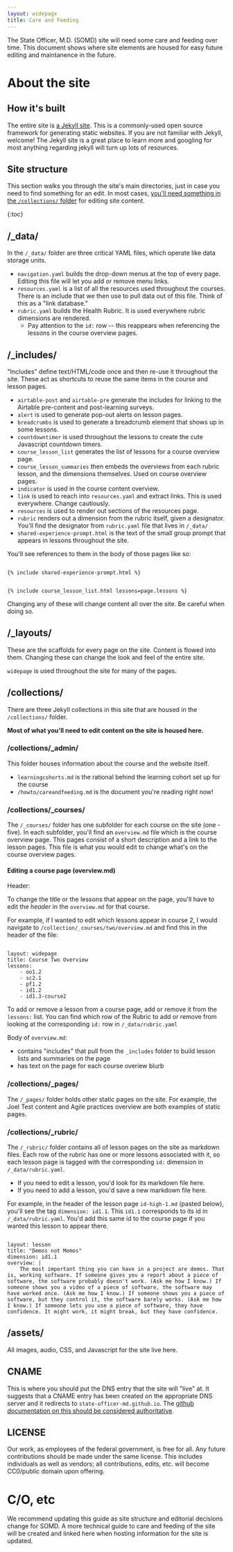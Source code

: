 ```yaml
---
layout: widepage
title: Care and Feeding
--- 
```


The State Officer, M.D. (SOMD) site will need some care and feeding over time. This document shows where site elements are housed for easy future editing and maintanence in the future.

# About the site

## How it's built
The entire site is [a Jekyll site](https://jekyllrb.com/). This is a commonly-used open source framework for generating static websites. If you are not familiar with Jekyll, welcome! The Jekyll site is a great place to learn more and googling for most anything regarding jekyll will turn up lots of resources.


## Site structure 

This section walks you through the site's main directories, just in case you need to find something for an edit. In most cases, [you'll need something in the `/collections/` folder](#collections) for editing site content.

{:toc}

## /_data/

In the `/_data/` folder are three critical YAML files, which operate like data storage units.

* `navigation.yaml` builds the drop-down menus at the top of every page. Editing this file will let you add or remove menu links.
* `resources.yaml` is a list of all the resources used throughout the courses. There is an include that we then use to pull data out of this file. Think of this as a "link database."
* `rubric.yaml` builds the Health Rubric. It is used everywhere rubric dimensions are rendered.
    * Pay attention to the `id:` row -- this reappears when referencing the lessons in the course overview pages.

## /_includes/

"Includes" define text/HTML/code once and then re-use it throughout the site. These act as shortcuts to reuse the same items in the course and lesson pages. 
* `airtable-post` and `airtable-pre` generate the includes for linking to the Airtable pre-content and post-learning surveys.
* `alert` is used to generate pop-out alerts on lesson pages.
* `breadcrumbs` is used to generate a breadcrumb element that shows up in some lessons.
* `countdowntimer` is used throughout the lessons to create the cute Javascript countdown timers.
* `course_lesson_list` generates the list of lessons for a course overview page.
* `course_lesson_summaries` then embeds the overviews from each rubric lesson, and the dimensions themselves. Used on course overview pages.
* `indicator` is used in the course content overview.
* `link` is used to reach into `resources.yaml` and extract links. This is used everywhere. Change cautiously.
* `resources` is used to render out sections of the resources page.
* `rubric` renders out a dimension from the rubric itself, given a designator. You'll find the designator from `rubric.yaml` file that lives in `/_data/`
* `shared-experience-prompt.html` is the text of the small group prompt that appears in lessons throughout the site.

You'll see references to them in the body of those pages like so:

~~~

{% include shared-experience-prompt.html %}

~~~

~~~

{% include course_lesson_list.html lessons=page.lessons %}

~~~


Changing any of these will change content all over the site. Be careful when doing so.

## /_layouts/

These are the scaffolds for every page on the site. Content is flowed into them. Changing these can change the look and feel of the entire site.

`widepage` is used throughout the site for many of the pages.

## /collections/

There are three Jekyll collections in this site that are housed in the `/collections/` folder. 

**Most of what you'll need to edit content on the site is housed here.**

 ### /collections/_admin/

This folder houses information about the course and the website itself.

 * `learningcohorts.md` is the rational behind the learning cohort set up for the course
 * `/howto/careandfeeding.md` is the document you're reading right now!

### /collections/_courses/ 

The `/_courses/` folder has one subfolder for each course on the site (one - five). In each subfolder, you'll find an `overview.md` file which is the course overview page. This pages consist of a short description and a link to the lesson pages. This file is what you would edit to change what's on the course overview pages.

#### Editing a course page (overview.md)

Header:

To change the title or the lessons that appear on the page, you'll have to edit the *header* in the `overview.md` for that course.

For example, if I wanted to edit which lessons appear in course 2, I would navigate to `/collection/_courses/two/overview.md` and find this in the header of the file:
~~~

layout: widepage
title: Course Two Overview
lessons:
    - oo1.2
    - sc2.1
    - pf1.2
    - id1.2
    - id1.3-course2

~~~

To add or remove a lesson from a course page, add or remove it from the `lessons:` list. You can find which row of the Rubric to add or remove from looking at the corresponding `id:` row in `/_data/rubric.yaml` 

Body of `overview.md`: 
 * contains "includes" that pull from the `_includes` folder to build lesson lists and summaries on the page
 * has text on the page for each course overiew blurb

### /collections/_pages/

 The `/_pages/` folder holds other static pages on the site. For example, the Joel Test content and Agile practices overview are both examples of static pages.

### /collections/_rubric/

The `/_rubric/` folder contains all of lesson pages on the site as markdown files. Each row of the rubric has one or more lessons associated with it, so each lesson page is tagged with the corresponding `id:` dimension in `/_data/rubric.yaml`. 

* If you need to edit a lesson, you'd look for its markdown file here. 
* If you need to add a lesson, you'd save a new markdown file here.

For example, in the header of the lesson page `id-high-1.md` (pasted below), you'll see the tag `dimension: id1.1`. This `id1.1` corresponds to its id in `/_data/rubric.yaml`. You'd add this same id to the course page if you wanted this lesson to appear there.
~~~

layout: lesson
title: "Demos not Memos"
dimension: id1.1
overview: |
    The most important thing you can have in a project are demos. That is, working software. If someone gives you a report about a piece of software, the software probably doesn't work. (Ask me how I know.) If someone shows you a video of a piece of software, the software may have worked once. (Ask me how I know.) If someone shows you a piece of software, but they control it, the software barely works. (Ask me how I know.) If someone lets you use a piece of software, they have confidence. It might work, it might break, but they have confidence.

~~~

## /assets/

All images, audio, CSS, and Javascript for the site live here.

## CNAME

This is where you should put the DNS entry that the site will "live" at. It suggests that a CNAME entry has been created on the appropriate DNS server and it redirects to `state-officer-md.github.io`. The [github documentation on this should be considered authoritative](https://docs.github.com/en/free-pro-team@latest/github/working-with-github-pages/configuring-a-custom-domain-for-your-github-pages-site).


## LICENSE

Our work, as employees of the federal government, is free for all. Any future contributions should be made under the same license. This includes individuals as well as vendors; all contributions, edits, etc. will become CC0/public domain upon offering.


# C/O, etc

We recommend updating this guide as site structure and editorial decisions change for SOMD. A more technical guide to care and feeding of the site will be created and linked here when hosting information for the site is updated.
